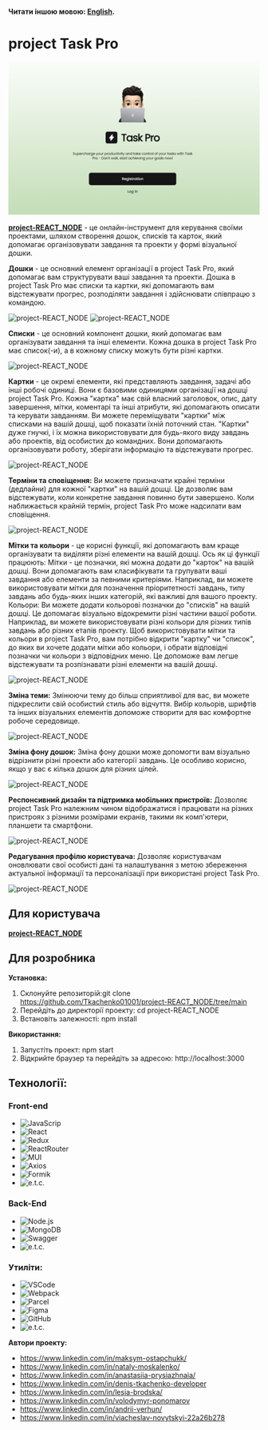 **Читати іншою мовою: [English](README.md).**

# project Task Pro

![project-REACT_NODE](./src/assets/images/readmeScreens/wellcome.png)

**[project-REACT_NODE](https://tkachenko01001.github.io/project-REACT_NODE/home)** -
це онлайн-інструмент для керування своїми проектами, шляхом створення дошок,
списків та карток, який допомагає організовувати завдання та проекти у формі
візуальної дошки.

**Дошки** - це основний елемент організації в project Task Pro, який допомагає
вам структурувати ваші завдання та проекти. Дошка в project Task Pro має списки
та картки, які допомагають вам відстежувати прогрес, розподіляти завдання і
здійснювати співпрацю з командою.

![project-REACT_NODE](./src/assets/images/)
![project-REACT_NODE](./src/assets/images/)

**Списки** - це основний компонент дошки, який допомагає вам організувати
завдання та інші елементи. Кожна дошка в project Task Pro має список(-и), а в
кожному списку можуть бути різні картки.

![project-REACT_NODE](./src/assets/images/)

**Картки** - це окремі елементи, які представляють завдання, задачі або інші
робочі одиниці. Вони є базовими одиницями організації на дошці project Task Pro.
Кожна "картка" має свій власний заголовок, опис, дату завершення, мітки,
коментарі та інші атрибути, які допомагають описати та керувати завданням. Ви
можете переміщувати "картки" між списками на вашій дошці, щоб показати їхній
поточний стан. "Картки" дуже гнучкі, і їх можна використовувати для будь-якого
виду завдань або проектів, від особистих до командних. Вони допомагають
організовувати роботу, зберігати інформацію та відстежувати прогрес.

![project-REACT_NODE](./src/assets/images/)

**Терміни та сповіщення:** Ви можете призначати крайні терміни (дедлайни) для
кожної "картки" на вашій дошці. Це дозволяє вам відстежувати, коли конкретне
завдання повинно бути завершено. Коли наближається крайній термін, project Task
Pro може надсилати вам сповіщення.

![project-REACT_NODE](./src/assets/images/)

**Мітки та кольори** - це корисні функції, які допомагають вам краще
організувати та виділяти різні елементи на вашій дошці. Ось як ці функції
працюють: Мітки - це позначки, які можна додати до "карток" на вашій дошці. Вони
допомагають вам класифікувати та групувати ваші завдання або елементи за певними
критеріями. Наприклад, ви можете використовувати мітки для позначення
пріоритетності завдань, типу завдань або будь-яких інших категорій, які важливі
для вашого проекту. Кольори: Ви можете додати кольорові позначки до "списків" на
вашій дошці. Це допомагає візуально відокремити різні частини вашої роботи.
Наприклад, ви можете використовувати різні кольори для різних типів завдань або
різних етапів проекту. Щоб використовувати мітки та кольори в project Task Pro,
вам потрібно відкрити "картку" чи "список", до яких ви хочете додати мітки або
кольори, і обрати відповідні позначки чи кольори з відповідних меню. Це допоможе
вам легше відстежувати та розпізнавати різні елементи на вашій дошці.

![project-REACT_NODE](./src/assets/images/)

**Зміна теми:** Змінюючи тему до більш сприятливої для вас, ви можете
підкреслити свій особистий стиль або відчуття. Вибір кольорів, шрифтів та інших
візуальних елементів допоможе створити для вас комфортне робоче середовище.

![project-REACT_NODE](./src/assets/images/)

**Зміна фону дошок:** Зміна фону дошки може допомогти вам візуально відрізнити
різні проекти або категорії завдань. Це особливо корисно, якщо у вас є кілька
дошок для різних цілей.

![project-REACT_NODE](./src/assets/images/)

**Респонсивний дизайн та підтримка мобільних пристроїв:** Дозволяє project Task
Pro належним чином відображатися і працювати на різних пристроях з різними
розмірами екранів, такими як комп'ютери, планшети та смартфони.

![project-REACT_NODE](./src/assets/images/)

**Редагування профілю користувача:** Дозволяє користувачам оновлювати свої
особисті дані та налаштування з метою збереження актуальної інформації та
персоналізації при використані project Task Pro.

![project-REACT_NODE](./src/assets/images/)

## Для користувача

**[project-REACT_NODE](https://tkachenko01001.github.io/project-REACT_NODE/home)**

## Для розробника

**Установка:**

1. Склонуйте репозиторій:git clone
   https://github.com/Tkachenko01001/project-REACT_NODE/tree/main
2. Перейдіть до директорії проекту: cd project-REACT_NODE
3. Встановіть залежності: npm install

**Використання:**

1. Запустіть проект: npm start
2. Відкрийте браузер та перейдіть за адресою: http://localhost:3000

## Технології:

### Front-end

- ![JavaScrip](https://img.shields.io/badge/JavaScript-323330?style=for-the-badge&logo=javascript&logoColor=F7DF1E)
- ![React](https://img.shields.io/badge/React-20232A?style=for-the-badge&logo=react&logoColor=61DAFB)
- ![Redux](https://img.shields.io/badge/Redux-purple?style=for-the-badge&logo=redux&logoColor=61DAFB)
- ![ReactRouter](https://img.shields.io/badge/ReactRouter-blue?style=for-the-badge&logo=ReactRouter&logoColor=61DAFB)
- ![MUI](https://img.shields.io/badge/Material%20UI-007FFF?style=for-the-badge&logo=mui&logoColor=white)
- ![Axios](https://img.shields.io/badge/Axios-blue?style=for-the-badge&logo=Axios&logoColor=61DAFB)
- ![Formik](https://img.shields.io/badge/Formik-blue?style=for-the-badge&logo=Formik&logoColor=white)
- ![e.t.c.](https://img.shields.io/badge/e.t.c.-blue?style=for-the-badge&logo=e.t.c.&logoColor=white)

### Back-End

- ![Node.js](https://img.shields.io/badge/Node.js-green?style=for-the-badge&logo=Node.js&logoColor=61DAFB)
- ![MongoDB](https://img.shields.io/badge/MongoDB-green?style=for-the-badge&logo=MongoDB&logoColor=61DAFB)
- ![Swagger](https://img.shields.io/badge/Swagger-green?style=for-the-badge&logo=Swagger&logoColor=61DAFB)
- ![e.t.c.](https://img.shields.io/badge/e.t.c.-blue?style=for-the-badge&logo=e.t.c.&logoColor=white)

### Утиліти:

- ![VSCode](https://img.shields.io/badge/VSCode-blue?style=for-the-badge&logo=VSCode&logoColor=61DAFB)
- ![Webpack](https://img.shields.io/badge/Webpack-blue?style=for-the-badge&logo=Webpack&logoColor=61DAFB)
- ![Parcel](https://img.shields.io/badge/Parcel-green?style=for-the-badge&logo=Parcel&logoColor=61DAFB)
- ![Figma](https://img.shields.io/badge/Figma-red?style=for-the-badge&logo=Figma&logoColor=61DAFB)
- ![GitHub](https://img.shields.io/badge/GitHub-black?style=for-the-badge&logo=GitHub&logoColor=61DAFB)
- ![e.t.c.](https://img.shields.io/badge/e.t.c.-blue?style=for-the-badge&logo=e.t.c.&logoColor=white)

**Автори проекту:**

- https://www.linkedin.com/in/maksym-ostapchukk/
- https://www.linkedin.com/in/nataly-moskalenko/
- https://www.linkedin.com/in/anastasiia-prysiazhnaia/
- https://www.linkedin.com/in/denis-tkachenko-developer
- https://www.linkedin.com/in/lesia-brodska/
- https://www.linkedin.com/in/volodymyr-ponomarov
- https://www.linkedin.com/in/andrii-verhun/
- https://www.linkedin.com/in/viacheslav-novytskyi-22a26b278
